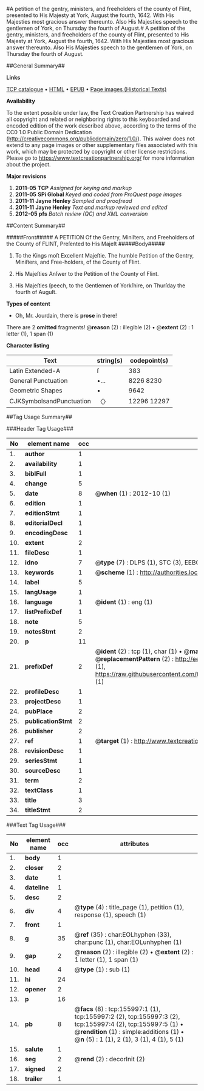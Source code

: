 #A petition of the gentry, ministers, and freeholders of the county of Flint, presented to His Majesty at York, August the fourth, 1642. With His Majesties most gracious answer thereunto. Also His Majesties speech to the gentlemen of York, on Thursday the fourth of August.#
A petition of the gentry, ministers, and freeholders of the county of Flint, presented to His Majesty at York, August the fourth, 1642. With His Majesties most gracious answer thereunto. Also His Majesties speech to the gentlemen of York, on Thursday the fourth of August.

##General Summary##

**Links**

[TCP catalogue](http://www.ota.ox.ac.uk/tcp/)  • 
[HTML](http://tei.it.ox.ac.uk/tcp/Texts-HTML/free/A90/A90589.html)  • 
[EPUB](http://tei.it.ox.ac.uk/tcp/Texts-EPUB/free/A90/A90589.epub) • 
[Page images (Historical Texts)](https://historicaltexts.jisc.ac.uk/eebo-99871352e)

**Availability**

To the extent possible under law, the Text Creation Partnership has waived all copyright and related or neighboring rights to this keyboarded and encoded edition of the work described above, according to the terms of the CC0 1.0 Public Domain Dedication (http://creativecommons.org/publicdomain/zero/1.0/). This waiver does not extend to any page images or other supplementary files associated with this work, which may be protected by copyright or other license restrictions. Please go to https://www.textcreationpartnership.org/ for more information about the project.

**Major revisions**

1. __2011-05__ __TCP__ *Assigned for keying and markup*
1. __2011-05__ __SPi Global__ *Keyed and coded from ProQuest page images*
1. __2011-11__ __Jayne Henley__ *Sampled and proofread*
1. __2011-11__ __Jayne Henley__ *Text and markup reviewed and edited*
1. __2012-05__ __pfs__ *Batch review (QC) and XML conversion*

##Content Summary##

#####Front#####
A PETITION Of the Gentry, Miniſters, and Freeholders of the County of FLINT, Preſented to His Majeſt
#####Body#####

1. To the Kings moſt Excellent Majeſtie. The humble Petition of the Gentry, Miniſters, and Free-holders, of the County of Flint.

1. His Majeſties Anſwer to the Petition of the County of Flint.

1. His Majeſties ſpeech, to the Gentlemen of Yorkſhire, on Thurſday the fourth of Auguſt.

**Types of content**

  * Oh, Mr. Jourdain, there is **prose** in there!

There are 2 **omitted** fragments! 
 @__reason__ (2) : illegible (2)  •  @__extent__ (2) : 1 letter (1), 1 span (1)

**Character listing**


|Text|string(s)|codepoint(s)|
|---|---|---|
|Latin Extended-A|ſ|383|
|General Punctuation|•…|8226 8230|
|Geometric Shapes|▪|9642|
|CJKSymbolsandPunctuation|〈〉|12296 12297|

##Tag Usage Summary##

###Header Tag Usage###

|No|element name|occ|attributes|
|---|---|---|---|
|1.|__author__|1||
|2.|__availability__|1||
|3.|__biblFull__|1||
|4.|__change__|5||
|5.|__date__|8| @__when__ (1) : 2012-10 (1)|
|6.|__edition__|1||
|7.|__editionStmt__|1||
|8.|__editorialDecl__|1||
|9.|__encodingDesc__|1||
|10.|__extent__|2||
|11.|__fileDesc__|1||
|12.|__idno__|7| @__type__ (7) : DLPS (1), STC (3), EEBO-CITATION (1), PROQUEST (1), VID (1)|
|13.|__keywords__|1| @__scheme__ (1) : http://authorities.loc.gov/ (1)|
|14.|__label__|5||
|15.|__langUsage__|1||
|16.|__language__|1| @__ident__ (1) : eng (1)|
|17.|__listPrefixDef__|1||
|18.|__note__|5||
|19.|__notesStmt__|2||
|20.|__p__|11||
|21.|__prefixDef__|2| @__ident__ (2) : tcp (1), char (1)  •  @__matchPattern__ (2) : ([0-9\-]+):([0-9IVX]+) (1), (.+) (1)  •  @__replacementPattern__ (2) : http://eebo.chadwyck.com/downloadtiff?vid=$1&page=$2 (1), https://raw.githubusercontent.com/textcreationpartnership/Texts/master/tcpchars.xml#$1 (1)|
|22.|__profileDesc__|1||
|23.|__projectDesc__|1||
|24.|__pubPlace__|2||
|25.|__publicationStmt__|2||
|26.|__publisher__|2||
|27.|__ref__|1| @__target__ (1) : http://www.textcreationpartnership.org/docs/. (1)|
|28.|__revisionDesc__|1||
|29.|__seriesStmt__|1||
|30.|__sourceDesc__|1||
|31.|__term__|2||
|32.|__textClass__|1||
|33.|__title__|3||
|34.|__titleStmt__|2||


###Text Tag Usage###

|No|element name|occ|attributes|
|---|---|---|---|
|1.|__body__|1||
|2.|__closer__|2||
|3.|__date__|1||
|4.|__dateline__|1||
|5.|__desc__|2||
|6.|__div__|4| @__type__ (4) : title_page (1), petition (1), response (1), speech (1)|
|7.|__front__|1||
|8.|__g__|35| @__ref__ (35) : char:EOLhyphen (33), char:punc (1), char:EOLunhyphen (1)|
|9.|__gap__|2| @__reason__ (2) : illegible (2)  •  @__extent__ (2) : 1 letter (1), 1 span (1)|
|10.|__head__|4| @__type__ (1) : sub (1)|
|11.|__hi__|24||
|12.|__opener__|2||
|13.|__p__|16||
|14.|__pb__|8| @__facs__ (8) : tcp:155997:1 (1), tcp:155997:2 (2), tcp:155997:3 (2), tcp:155997:4 (2), tcp:155997:5 (1)  •  @__rendition__ (1) : simple:additions (1)  •  @__n__ (5) : 1 (1), 2 (1), 3 (1), 4 (1), 5 (1)|
|15.|__salute__|1||
|16.|__seg__|2| @__rend__ (2) : decorInit (2)|
|17.|__signed__|2||
|18.|__trailer__|1||
